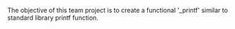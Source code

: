 The objective of this team project is to create a functional '_printf' similar to standard library printf function.
